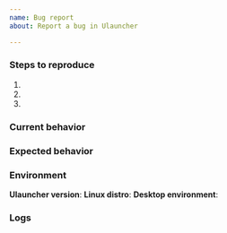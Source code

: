 ```yaml
---
name: Bug report
about: Report a bug in Ulauncher

---
```


<!--
  Hi there! Thank you for discovering and submitting an issue.

  Before you submit this, make sure that the issue doesn't already exist
  or if it is not closed.
  
  IF YOU ARE GETTING ISSUES INSTALLING EXTENSIONS, ENSURE YOU HAVE ALL
  THE DEPENDENCIES (SEE THE GITHUB PAGE FOR THE EXTENSION).

  Otherwise, please fill in the items bellow and submit a new issue.
-->

### Steps to reproduce
1.
2.
3.

### Current behavior


### Expected behavior


### Environment
**Ulauncher version**:
**Linux distro**:
**Desktop environment**:

### Logs
<!--
  To get the logs please do the following:
  * Close the app
  * Run "ulauncher -v" from the console
  * Copy output to https://gist.github.com/
  * Add a link to the gist here
-->
